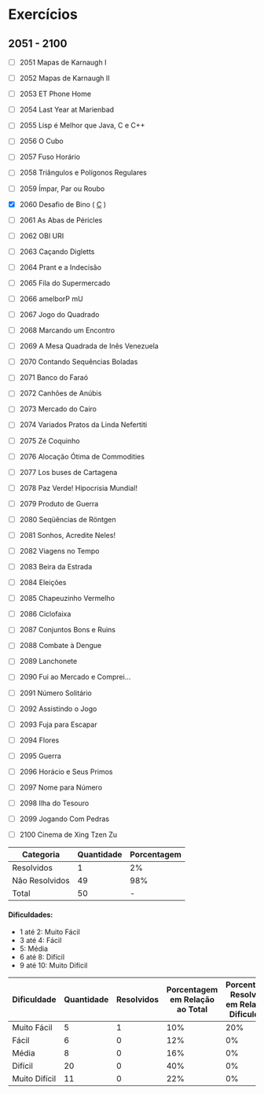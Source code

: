# Exercícios
## 2051 - 2100

- [ ] 2051	Mapas de Karnaugh I
- [ ] 2052	Mapas de Karnaugh II
- [ ] 2053	ET Phone Home
- [ ] 2054	Last Year at Marienbad
- [ ] 2055	Lisp é Melhor que Java, C e C++
- [ ] 2056	O Cubo
- [ ] 2057	Fuso Horário
- [ ] 2058	Triângulos e Polígonos Regulares
- [ ] 2059	Ímpar, Par ou Roubo
- [x] 2060	Desafio de Bino ( [C](https://github.com/thiagoeletronicag7/BeeCrowd/blob/main/C%C3%B3digos/2051%20-%202100/2060%20-%20Desafio%20de%20Bino/2060%20-%20Desaio%20de%20Bino.c) )
- [ ] 2061	As Abas de Péricles
- [ ] 2062	OBI URI
- [ ] 2063	Caçando Digletts
- [ ] 2064	Prant e a Indecisão
- [ ] 2065	Fila do Supermercado
- [ ] 2066	amelborP mU
- [ ] 2067	Jogo do Quadrado
- [ ] 2068	Marcando um Encontro
- [ ] 2069	A Mesa Quadrada de Inês Venezuela
- [ ] 2070	Contando Sequências Boladas
- [ ] 2071	Banco do Faraó
- [ ] 2072	Canhões de Anúbis
- [ ] 2073	Mercado do Cairo
- [ ] 2074	Variados Pratos da Linda Nefertiti
- [ ] 2075	Zé Coquinho
- [ ] 2076	Alocação Ótima de Commodities
- [ ] 2077	Los buses de Cartagena
- [ ] 2078	Paz Verde! Hipocrisia Mundial!
- [ ] 2079	Produto de Guerra
- [ ] 2080	Seqüências de Röntgen
- [ ] 2081	Sonhos, Acredite Neles!
- [ ] 2082	Viagens no Tempo
- [ ] 2083	Beira da Estrada
- [ ] 2084	Eleições
- [ ] 2085	Chapeuzinho Vermelho
- [ ] 2086	Ciclofaixa
- [ ] 2087	Conjuntos Bons e Ruins
- [ ] 2088	Combate à Dengue
- [ ] 2089	Lanchonete
- [ ] 2090	Fui ao Mercado e Comprei...
- [ ] 2091	Número Solitário
- [ ] 2092	Assistindo o Jogo
- [ ] 2093	Fuja para Escapar
- [ ] 2094	Flores
- [ ] 2095	Guerra
- [ ] 2096	Horácio e Seus Primos
- [ ] 2097	Nome para Número
- [ ] 2098	Ilha do Tesouro
- [ ] 2099	Jogando Com Pedras
- [ ] 2100	Cinema de Xing Tzen Zu



| Categoria  | Quantidade | Porcentagem |
| ------------- | ------------- | ------------- |
| Resolvidos | 1 | 2% |
| Não Resolvidos  | 49 | 98% |
| Total  | 50 | - |

#### Dificuldades:
- 1 até 2: Muito Fácil
- 3 até 4: Fácil
- 5: Média
- 6 até 8: Difícil
- 9 até 10: Muito Difícil

| Dificuldade | Quantidade | Resolvidos | Porcentagem em Relação ao Total | Porcentagem Resolvidos em Relação à Dificuldade|
| ------------- | ------------- | ------------- | ------------- | ------------- |
| Muito Fácil | 5 | 1 | 10% | 20% |
| Fácil | 6 | 0 | 12% | 0% |
| Média | 8 | 0 | 16% | 0% |
| Difícil | 20 | 0 | 40% | 0% |
| Muito Difícil | 11 | 0 | 22% | 0% |
